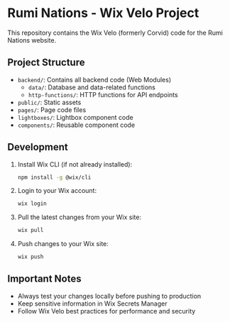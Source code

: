 # Rumi Nations - Wix Velo Project

This repository contains the Wix Velo (formerly Corvid) code for the Rumi Nations website.

## Project Structure

- `backend/`: Contains all backend code (Web Modules)
  - `data/`: Database and data-related functions
  - `http-functions/`: HTTP functions for API endpoints
- `public/`: Static assets
- `pages/`: Page code files
- `lightboxes/`: Lightbox component code
- `components/`: Reusable component code

## Development

1. Install Wix CLI (if not already installed):
   ```bash
   npm install -g @wix/cli
   ```

2. Login to your Wix account:
   ```bash
   wix login
   ```

3. Pull the latest changes from your Wix site:
   ```bash
   wix pull
   ```

4. Push changes to your Wix site:
   ```bash
   wix push
   ```

## Important Notes

- Always test your changes locally before pushing to production
- Keep sensitive information in Wix Secrets Manager
- Follow Wix Velo best practices for performance and security
